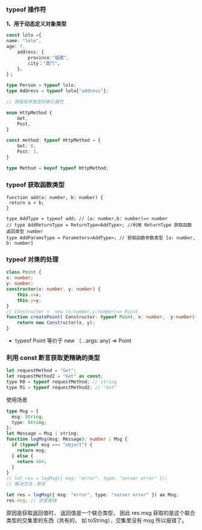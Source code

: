 ### typeof 操作符

**1、用于动态定义对象类型**

```ts
const lolo ={
name: "lolo",
age: 7,
    address: {
        province:"福建",
        city："厦门"，
    }，
}；

type Person = typeof lolo;
type Address = typeof lolo["address"];

// 获取枚举类型的索引属性

enum HttpMethod {
    Get,
    Post,
}

const method: typeof HttpMethod = {
    Get: 0,
    Post: 1,
}

type Method = keyof typeof HttpMethod;
```

### typeof 获取函数类型

```TS
function add(a: number, b: number) {
 return a + b;
}

type AddType = typeof add; // (a: number,b: number)=> number
// type AddReturnType = ReturnType<AddType>; //利用 ReturnType 获取函数返回类型 number
type AddParamsType = Parameters<AddType>; // 获取函数参数类型 [a: number, b: number]
```

### typeof 对类的处理

```ts
class Point {
x: number;
y: number;
constructor(x: number, y: number) {
    this.x=x;
    this.y=y;
}
// Constructor =  new (x:number,y:number)=> Point
function createPoint( Constructor: typeof Point, x: number,  y:number){
    return new Constructor(x, y);
}

```

- typeof Point 等价于 new （...args: any) => Point

### 利用 const 断言获取更精确的类型

```js
let requestMethod = "Get";
let requestMethod2 = "Get" as const;
type R0 = typeof requestMethod; // string
type R1 = typeof requestMethod2; // "Get"
```

使用场景

```ts
type Msg = {
  msg: String;
  type: String;
};
let Message = Msg | string;
function logMsg(msg: Message): number | Msg {
  if (typeof msg === "object") {
    return msg;
  } else {
    return 404;
  }
}
// let res = logMsg({ msg: "error", type: "server error" });
// 解决方法：断言

let res = logMsg({ msg: "error", type: "server error" }) as Msg;
res.msg; // 这里报错
```

原因是获取返回值时， 返回值是一个联合类型， 因此 res.msg 获取的是这个联合类型的交集里的东西（共有的， 如 toString），交集里没有 msg 所以报错了。

